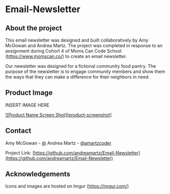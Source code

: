 
# Email-Newsletter


## About the project

This email newsletter was designed and built collaboratively by Amy McGowan and Andrea Martz.  The project was completed in response to an assignment during Cohort 4 of Moms Can Code School (https://www.momscan.co/) to create an email newsletter. 

Our newsletter was designed for a fictional community food pantry.  The purpose of the newsletter is to engage community members and show them the ways that they can make a difference for their neighbors in need.

<!-- GitHub Pages link https://andreamartz.github.io/Email-Newsletter/ -->

## Product Image

INSERT IMAGE HERE

[![Product Name Screen Shot][product-screenshot]](https://example.com)

## Contact


Amy McGowan - [@](https://twitter.com/)
Andrea Martz - [@amartzcoder](https://twitter.com/amartzcoder)

Project Link: [https://github.com/andreamartz/Email-Newsletter](https://github.com/andreamartz/Email-Newsletter)

## Acknowledgements

Icons and images are hosted on Imgur (https://imgur.com/)
